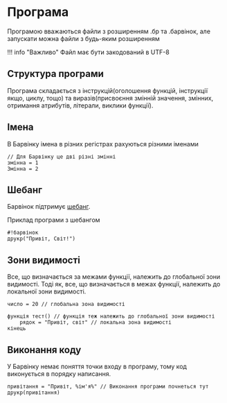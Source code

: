 # Програма

Програмою вважаються файли з розширенням .бр та .барвінок, але запускати можна файли з будь-яким розширенням

!!! info "Важливо"
    Файл має бути закодований в UTF-8

## Структура програми

Програма складається з інструкцій(оголошення функцій, інструкції якщо, циклу, тощо) та виразів(присвоєння змінній значення, змінних, отримання атрибутів, літерали, виклики функції).

## Імена

В Барвінку імена в різних регістрах рахуються різними іменами

``` periwinkle linenums="0"
// Для Барвінку це дві різні змінні
змінна = 1
Змінна = 2
```

## Шебанг

Барвінок підтримує [шебанг](https://uk.wikipedia.org/wiki/%D0%A8%D0%B5%D0%B1%D0%B0%D0%BD%D0%B3_(Unix)).

Приклад програми з шебангом

``` periwinkle linenums="0"
#!барвінок
друкр("Привіт, Світ!")
```

## Зони видимості

Все, що визначається за межами функції, належить до глобальної зони видимості. Тоді як, все, що визначається в межах функції, належить до локальної зони видимості.

``` periwinkle
число = 20 // глобальна зона видимості

функція тест() // функція теж належить до глобальної зони видимості
    рядок = "Привіт, світ" // локальна зона видимості
кінець
```


## Виконання коду

У Барвінку немає поняття точки входу в програму, тому код виконується в порядку написання.

``` periwinkle
привітання = "Привіт, %ім'я%" // Виконання програми почнеться тут
друкр(привітання)
```

